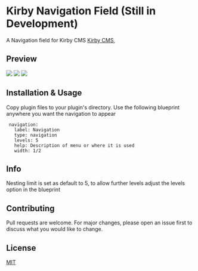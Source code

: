 # Kirby Navigation Field (Still in Development)
A Navigation field for Kirby CMS [Kirby CMS](https://getkirby.com),

## Preview
![](https://github.com/chrisbeluga/kirby-navigation/blob/main/navigation-demo-1.png)
![](https://github.com/chrisbeluga/kirby-navigation/blob/main/navigation-demo-2.png)
![](https://github.com/chrisbeluga/kirby-navigation/blob/main/navigation-demo-3.png)

## Installation & Usage
Copy plugin files to your plugin's directory. Use the following blueprint  anywhere you want the navigation to appear

```
 navigation:
   label: Navigation
   type: navigation
   levels: 5
   help: Description of menu or where it is used
   width: 1/2
```

## Info
Nesting limit is set as default to 5, to allow further levels adjust the levels option in the blueprint

## Contributing
Pull requests are welcome. For major changes, please open an issue first to discuss what you would like to change.

## License
[MIT](https://choosealicense.com/licenses/mit/)
